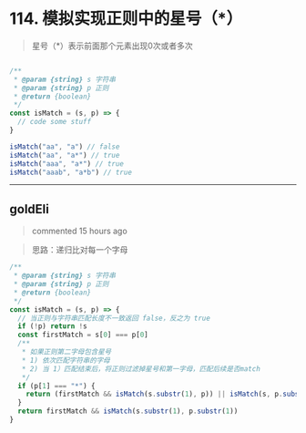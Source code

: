 
 # 114. 模拟实现正则中的星号（*） 
 > 星号（*）表示前面那个元素出现0次或者多次

```javascript

/**
 * @param {string} s 字符串
 * @param {string} p 正则
 * @return {boolean}
 */
const isMatch = (s, p) => {
  // code some stuff
}

isMatch("aa", "a") // false
isMatch("aa", "a*") // true
isMatch("aaa", "a*") // true
isMatch("aaab", "a*b") // true
``` 
 ***
## goldEli 
 > commented 15 hours ago 

> 思路：递归比对每一个字母


```javascript
/**
 * @param {string} s 字符串
 * @param {string} p 正则
 * @return {boolean}
 */
const isMatch = (s, p) => {
  // 当正则与字符串匹配长度不一致返回 false，反之为 true
  if (!p) return !s
  const firstMatch = s[0] === p[0]
  /**
   * 如果正则第二字母包含星号
   * 1) 依次匹配字符串的字母
   * 2) 当 1）匹配结束后，将正则过滤掉星号和第一字母，匹配后续是否match 
   */
  if (p[1] === "*") {
    return (firstMatch && isMatch(s.substr(1), p)) || isMatch(s, p.substr(2))
  }
  return firstMatch && isMatch(s.substr(1), p.substr(1))
}

```